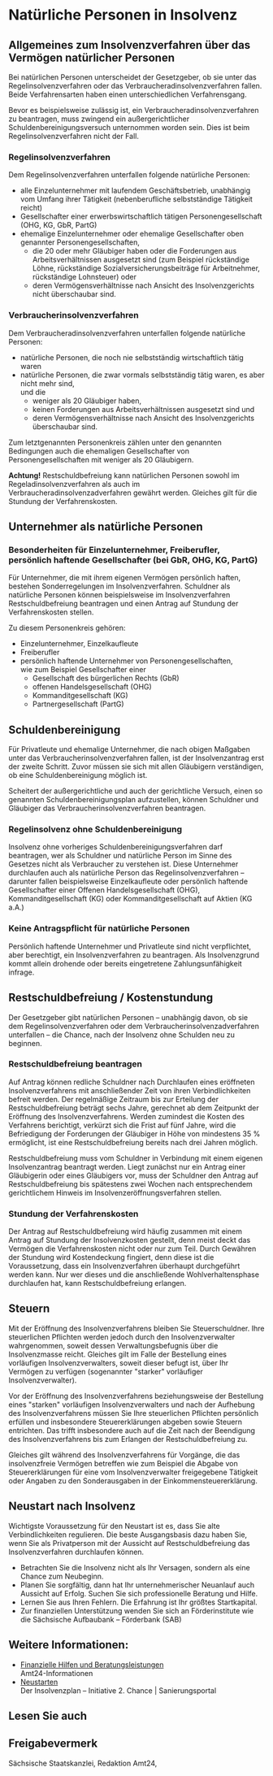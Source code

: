 # Natürliche Personen in Insolvenz

Allgemeines zum Insolvenzverfahren über das Vermögen natürlicher Personen
-------------------------------------------------------------------------

Bei natürlichen Personen unterscheidet der Gesetzgeber, ob sie unter das Regelinsolvenzverfahren oder das Verbraucheradinsolvenzverfahren fallen. Beide Verfahrensarten haben einen unterschiedlichen Verfahrensgang.

Bevor es beispielsweise zulässig ist, ein Verbraucheradinsolvenzverfahren zu beantragen, muss zwingend ein außergerichtlicher Schuldenbereinigungsversuch unternommen worden sein. Dies ist beim Regelinsolvenzverfahren nicht der Fall.

### Regelinsolvenzverfahren

Dem Regelinsolvenzverfahren unterfallen folgende natürliche Personen:

* alle Einzelunternehmer mit laufendem Geschäftsbetrieb, unabhängig vom Umfang ihrer Tätigkeit (nebenberufliche selbstständige Tätigkeit reicht)
* Gesellschafter einer erwerbswirtschaftlich tätigen Personengesellschaft (OHG, KG, GbR, PartG)
* ehemalige Einzelunternehmer oder ehemalige Gesellschafter oben genannter Personengesellschaften,
  + die 20 oder mehr Gläubiger haben oder die Forderungen aus Arbeitsverhältnissen ausgesetzt sind (zum Beispiel rückständige Löhne, rückständige Sozialversicherungsbeiträge für Arbeitnehmer, rückständige Lohnsteuer) oder
  + deren Vermögensverhältnisse nach Ansicht des Insolvenzgerichts nicht überschaubar sind.

### Verbraucherinsolvenzverfahren

Dem Verbraucheradinsolvenzverfahren unterfallen folgende natürliche Personen:

* natürliche Personen, die noch nie selbstständig wirtschaftlich tätig waren
* natürliche Personen, die zwar vormals selbstständig tätig waren, es aber nicht mehr sind,  
   und die
  + weniger als 20 Gläubiger haben,
  + keinen Forderungen aus Arbeitsverhältnissen ausgesetzt sind und
  + deren Vermögensverhältnisse nach Ansicht des Insolvenzgerichts überschaubar sind.

Zum letztgenannten Personenkreis zählen unter den genannten Bedingungen auch die ehemaligen Gesellschafter von Personengesellschaften mit weniger als 20 Gläubigern.

**Achtung!** Restschuldbefreiung kann natürlichen Personen sowohl im Regeladinsolvenzverfahren als auch im Verbraucheradinsolvenzadverfahren gewährt werden. Gleiches gilt für die Stundung der Verfahrenskosten.

Unternehmer als natürliche Personen
-----------------------------------

### Besonderheiten für Einzelunternehmer, Freiberufler, persönlich haftende Gesellschafter (bei GbR, OHG, KG, PartG)

Für Unternehmer, die mit ihrem eigenen Vermögen persönlich haften, bestehen Sonderregelungen im Insolvenzverfahren. Schuldner als natürliche Personen können beispielsweise im Insolvenzverfahren Restschuldbefreiung beantragen und einen Antrag auf Stundung der Verfahrenskosten stellen.

Zu diesem Personenkreis gehören:

* Einzelunternehmer, Einzelkaufleute
* Freiberufler
* persönlich haftende Unternehmer von Personengesellschaften,  
   wie zum Beispiel Gesellschafter einer
  + Gesellschaft des bürgerlichen Rechts (GbR)
  + offenen Handelsgesellschaft (OHG)
  + Kommanditgesellschaft (KG)
  + Partnergesellschaft (PartG)

Schuldenbereinigung
-------------------

Für Privatleute und ehemalige Unternehmer, die nach obigen Maßgaben unter das Verbraucherinsolvenzverfahren fallen, ist der Insolvenzantrag erst der zweite Schritt. Zuvor müssen sie sich mit allen Gläubigern verständigen, ob eine Schuldenbereinigung möglich ist.

Scheitert der außergerichtliche und auch der gerichtliche Versuch, einen so genannten Schuldenbereinigungsplan aufzustellen, können Schuldner und Gläubiger das Verbraucherinsolvenzverfahren beantragen.

### Regelinsolvenz ohne Schuldenbereinigung

Insolvenz ohne vorheriges Schuldenbereinigungsverfahren darf beantragen, wer als Schuldner und natürliche Person im Sinne des Gesetzes nicht als Verbraucher zu verstehen ist. Diese Unternehmer durchlaufen auch als natürliche Person das Regelinsolvenzverfahren – darunter fallen beispielsweise Einzelkaufleute oder persönlich haftende Gesellschafter einer Offenen Handelsgesellschaft (OHG), Kommanditgesellschaft (KG) oder Kommanditgesellschaft auf Aktien (KG a.A.)

### Keine Antragspflicht für natürliche Personen

Persönlich haftende Unternehmer und Privatleute sind nicht verpflichtet, aber berechtigt, ein Insolvenzverfahren zu beantragen. Als Insolvenzgrund kommt allein drohende oder bereits eingetretene Zahlungsunfähigkeit infrage.

Restschuldbefreiung / Kostenstundung
------------------------------------

Der Gesetzgeber gibt natürlichen Personen – unabhängig davon, ob sie dem Regelinsolvenzverfahren oder dem Verbraucherinsolvenzadverfahren unterfallen – die Chance, nach der Insolvenz ohne Schulden neu zu beginnen.

### Restschuldbefreiung beantragen

Auf Antrag können redliche Schuldner nach Durchlaufen eines eröffneten Insolvenzverfahrens mit anschließender Zeit von ihren Verbindlichkeiten befreit werden. Der regelmäßige Zeitraum bis zur Erteilung der Restschuldbefreiung beträgt sechs Jahre, gerechnet ab dem Zeitpunkt der Eröffnung des Insolvenzverfahrens. Werden zumindest die Kosten des Verfahrens berichtigt, verkürzt sich die Frist auf fünf Jahre, wird die Befriedigung der Forderungen der Gläubiger in Höhe von mindestens 35 % ermöglicht, ist eine Restschuldbefreiung bereits nach drei Jahren möglich.

Restschuldbefreiung muss vom Schuldner in Verbindung mit einem eigenen Insolvenzantrag beantragt werden. Liegt zunächst nur ein Antrag einer Gläubigerin oder eines Gläubigers vor, muss der Schuldner den Antrag auf Restschuldbefreiung bis spätestens zwei Wochen nach entsprechendem gerichtlichem Hinweis im Insolvenzeröffnungsverfahren stellen.

### Stundung der Verfahrenskosten

Der Antrag auf Restschuldbefreiung wird häufig zusammen mit einem Antrag auf Stundung der Insolvenzkosten gestellt, denn meist deckt das Vermögen die Verfahrenskosten nicht oder nur zum Teil. Durch Gewähren der Stundung wird Kostendeckung fingiert, denn diese ist die Voraussetzung, dass ein Insolvenzverfahren überhaupt durchgeführt werden kann. Nur wer dieses und die anschließende Wohlverhaltensphase durchlaufen hat, kann Restschuldbefreiung erlangen.

Steuern
-------

Mit der Eröffnung des Insolvenzverfahrens bleiben Sie Steuerschuldner. Ihre steuerlichen Pflichten werden jedoch durch den Insolvenzverwalter wahrgenommen, soweit dessen Verwaltungsbefugnis über die Insolvenzmasse reicht. Gleiches gilt im Falle der Bestellung eines vorläufigen Insolvenzverwalters, soweit dieser befugt ist, über Ihr Vermögen zu verfügen (sogenannter "starker" vorläufiger Insolvenzverwalter).

Vor der Eröffnung des Insolvenzverfahrens beziehungsweise der Bestellung eines "starken" vorläufigen Insolvenzverwalters und nach der Aufhebung des Insolvenzverfahrens müssen Sie Ihre steuerlichen Pflichten persönlich erfüllen und insbesondere Steuererklärungen abgeben sowie Steuern entrichten. Das trifft insbesondere auch auf die Zeit nach der Beendigung des Insolvenzverfahrens bis zum Erlangen der Restschuldbefreiung zu.

Gleiches gilt während des Insolvenzverfahrens für Vorgänge, die das insolvenzfreie Vermögen betreffen wie zum Beispiel die Abgabe von Steuererklärungen für eine vom Insolvenzverwalter freigegebene Tätigkeit oder Angaben zu den Sonderausgaben in der Einkommensteuererklärung.

Neustart nach Insolvenz
-----------------------

Wichtigste Voraussetzung für den Neustart ist es, dass Sie alte Verbindlichkeiten regulieren. Die beste Ausgangsbasis dazu haben Sie, wenn Sie als Privatperson mit der Aussicht auf Restschuldbefreiung das Insolvenzverfahren durchlaufen können.

* Betrachten Sie die Insolvenz nicht als Ihr Versagen, sondern als eine Chance zum Neubeginn.
* Planen Sie sorgfältig, dann hat Ihr unternehmerischer Neuanlauf auch Aussicht auf Erfolg. Suchen Sie sich professionelle Beratung und Hilfe.
* Lernen Sie aus Ihren Fehlern. Die Erfahrung ist Ihr größtes Startkapital.
* Zur finanziellen Unterstützung wenden Sie sich an Förderinstitute wie die Sächsische Aufbaubank – Förderbank (SAB)

Weitere Informationen:
----------------------

* [Finanzielle Hilfen und Beratungsleistungen](https://amt24dev.sachsen.de/zufi/lebenslagen/5000342)  
   Amt24-Informationen
* [Neustarten](http://www.sanierungsportal.de/default.php?d=cont&pid=46&cid=27)  
   Der Insolvenzplan – Initiative 2. Chance | Sanierungsportal

## Lesen Sie auch

## Freigabevermerk

Sächsische Staatskanzlei, Redaktion Amt24,

